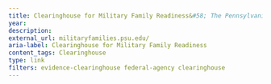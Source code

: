 ```yaml
---
title: Clearinghouse for Military Family Readiness&#58; The Pennsylvania State University
year: 
description: 
external_url: militaryfamilies.psu.edu/
aria-label: Clearinghouse for Military Family Readiness
content_tags: Clearinghouse
type: link
filters: evidence-clearinghouse federal-agency clearinghouse
---
```

